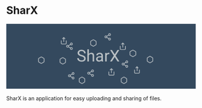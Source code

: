 # SharX

<img src="assets/banner.svg"/>

SharX is an application for easy uploading and sharing of files.


